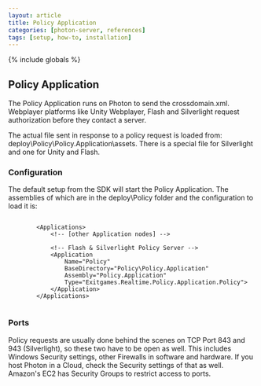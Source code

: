 ```yaml
---
layout: article
title: Policy Application
categories: [photon-server, references]
tags: [setup, how-to, installation]
---
```

{% include globals %}

Policy Application
------------------

The Policy Application runs on Photon to send the crossdomain.xml.
Webplayer platforms like Unity Webplayer, Flash and Silverlight request
authorization before they contact a server.

The actual file sent in response to a policy request is loaded from:
deploy\\Policy\\Policy.Application\\assets. There is a special file for
Silverlight and one for Unity and Flash.

### Configuration

The default setup from the SDK will start the Policy Application. The
assemblies of which are in the deploy\\Policy folder and the
configuration to load it is:

~~~~ {.code}
    
        <Applications>
            <!-- [other Application nodes] -->

            <!-- Flash & Silverlight Policy Server -->
            <Application
                Name="Policy"
                BaseDirectory="Policy\Policy.Application"
                Assembly="Policy.Application"
                Type="Exitgames.Realtime.Policy.Application.Policy">
            </Application>
        </Applications>
    
~~~~

### Ports

Policy requests are usually done behind the scenes on TCP Port 843 and
943 (Silverlight), so these two have to be open as well. This includes
Windows Security settings, other Firewalls in software and hardware. If
you host Photon in a Cloud, check the Security settings of that as well.
Amazon's EC2 has Security Groups to restrict access to ports.
